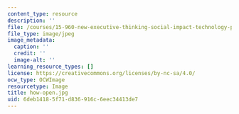 ```yaml
---
content_type: resource
description: ''
file: /courses/15-960-new-executive-thinking-social-impact-technology-projects-fall-2017-spring-2018/6deb14185f71d836916c6eec34413de7_how-open.jpg
file_type: image/jpeg
image_metadata:
  caption: ''
  credit: ''
  image-alt: ''
learning_resource_types: []
license: https://creativecommons.org/licenses/by-nc-sa/4.0/
ocw_type: OCWImage
resourcetype: Image
title: how-open.jpg
uid: 6deb1418-5f71-d836-916c-6eec34413de7
---
```

